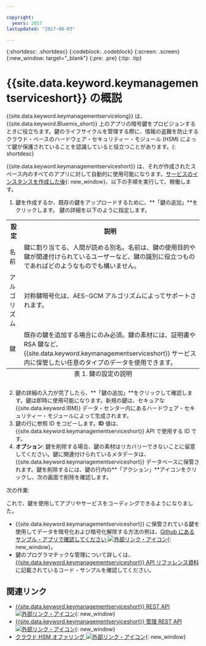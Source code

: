 ```yaml
---

copyright:
  years: 2017
lastupdated: "2017-08-03"

---
```


{:shortdesc: .shortdesc}
{:codeblock: .codeblock}
{:screen: .screen}
{:new_window: target="_blank"}
{:pre: .pre}
{:tip: .tip}

# {{site.data.keyword.keymanagementserviceshort}} の概説

{{site.data.keyword.keymanagementservicelong}} は、{{site.data.keyword.Bluemix_short}} 上のアプリの暗号鍵をプロビジョンするときに役立ちます。鍵のライフサイクルを管理する際に、情報の盗難を防止するクラウド・ベースのハードウェア・セキュリティー・モジュール (HSM) によって鍵が保護されていることを認識していると役立つことがあります。{: shortdesc}

{{site.data.keyword.keymanagementserviceshort}} は、それが作成されたスペース内のすべてのアプリに対して自動的に使用可能になります。[サービスのインスタンスを作成した後](https://console.ng.bluemix.net/catalog/services/key-protect/?taxonomyNavigation=apps){: new_window}、以下の手順を実行して、稼働します。

1. 鍵を作成するか、既存の鍵をアップロードするために、**「鍵の追加」**をクリックします。
    鍵の詳細を以下のように指定します。
<table>
      <tr>
        <th>設定</th>
        <th>説明</th>
      </tr>
      <tr>
        <td>名前</td>
        <td>鍵に割り当てる、人間が読める別名。名前は、鍵の使用目的や鍵が関連付けられているユーザーなど、鍵の識別に役立つものであればどのようなものでも構いません。</td>
      </tr>
      <tr>
        <td>アルゴリズム</td>
        <td>対称鍵暗号化は、AES-GCM アルゴリズムによってサポートされます。</td>
      </tr>
      <tr>
        <td>鍵</td>
        <td>既存の鍵を追加する場合にのみ必須。鍵の素材には、証明書や RSA 鍵など、{{site.data.keyword.keymanagementserviceshort}} サービス内に保管したい任意のタイプのデータを使用できます。</td>
      </tr>
        <caption style="caption-side:bottom;">表 1. 鍵の設定の説明</caption>
    </table>

2. 鍵の詳細の入力が完了したら、**「鍵の追加」**をクリックして確認します。鍵は即時に使用可能になります。新規の鍵は、セキュアな {{site.data.keyword.IBM}} データ・センター内にあるハードウェア・セキュリティー・モジュールによって生成されます。
3. 鍵の行に参照 ID をコピーします。**ID** 値は、{{site.data.keyword.keymanagementserviceshort}} API で使用する ID です。
4. **オプション**: 鍵を削除する場合、鍵の素材はリカバリーできないことに留意してください。鍵に関連付けられているメタデータは、{{site.data.keyword.keymanagementserviceshort}} データベースに保管されます。鍵を削除するには、鍵の行内の**「アクション」**アイコンをクリックし、次の画面で削除を確認します。

次の作業:

これで、鍵を使用してアプリやサービスをコーディングできるようになりました。

- {{site.data.keyword.keymanagementserviceshort}} に保管されている鍵を使用してデータを暗号化および暗号化解除する方法の例は、[Github にあるサンプル・アプリで確認してください ![外部リンク・アイコン](../../icons/launch-glyph.svg "外部リンク・アイコン")](https://github.com/IBM-Bluemix/key-protect-helloworld-python "外部リンク・アイコン"){: new_window}。
- 鍵のプログラマチックな管理について詳しくは、[{{site.data.keyword.keymanagementserviceshort}} API リファレンス資料](https://console.ng.bluemix.net/apidocs/639)に記載されているコード・サンプルを確認してください。

## 関連リンク

- [{{site.data.keyword.keymanagementserviceshort}} REST API ![外部リンク・アイコン](../../icons/launch-glyph.svg "外部リンク・アイコン")](https://console.ng.bluemix.net/apidocs/639 "外部リンク・アイコン"){: new_window}
- [{{site.data.keyword.keymanagementserviceshort}} 管理 REST API ![外部リンク・アイコン](../../icons/launch-glyph.svg "外部リンク・アイコン")](https://docs-admin-keyprotect.ng.bluemix.net/ "外部リンク・アイコン"){: new_window}
- [クラウド HSM オファリング ![外部リンク・アイコン](../../icons/launch-glyph.svg "外部リンク・アイコン")](http://www.softlayer.com/ibm-cloud-hsm "外部リンク・アイコン"){: new_window}
